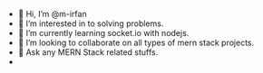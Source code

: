- 👋 Hi, I’m @m-irfan
- 👀 I’m interested in to solving problems.
- 🌱 I’m currently learning socket.io with nodejs.
- 💞️ I’m looking to collaborate on all types of mern stack projects.
- 💬 Ask any MERN Stack related stuffs.
- 
